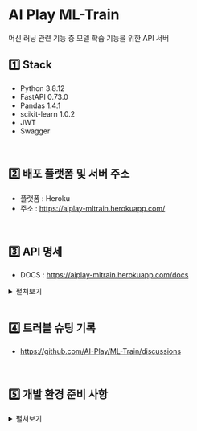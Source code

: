 # AI Play ML-Train

머신 러닝 관련 기능 중 모델 학습 기능을 위한 API 서버

## :one: Stack

- Python 3.8.12
- FastAPI 0.73.0
- Pandas 1.4.1
- scikit-learn 1.0.2
- JWT
- Swagger

<br/>

## 2️⃣ 배포 플랫폼 및 서버 주소

- 플랫폼 : Heroku
- 주소 : https://aiplay-mltrain.herokuapp.com/

<br/>

## :three: API 명세

- DOCS : https://aiplay-mltrain.herokuapp.com/docs

<details>
  <summary>펼쳐보기</summary>

| Method | URL                      | Description                                                                 |
| ------ | ------------------------ | --------------------------------------------------------------------------- |
| GET    | /model/steps             | 모델 파이프라인 구성 요소(인코더, 스케일러, 모델) 목록 (단계별 제목만) 출력 |
| GET    | /model/steps_detail      | 모델 파이프라인 구성 요소(인코더, 스케일러, 모델) 목록 출력                 |
| POST   | /model/transform         | 인코더, 스케일러에 의한 데이터프레임 변환 결과 출력                         |
| POST   | /model/fit_transform     | 모델 학습 후 데이터프레임 변환 결과 출력                                    |
| POST   | /model/fit               | 모델 훈련 수행                                                              |
| POST   | /model/predict           | 모델의 타겟 예측값 생성                                                     |
| POST   | /model/score             | 모델의 예측 성능 측정                                                       |
| POST   | /model/fit_predict       | 모델 훈련 후 타겟 예측값 생성                                               |
| POST   | /model/predict_score     | 타겟 예측값 생성 후 예측 성능 측정                                          |
| POST   | /model/fit_predict_score | 모델 훈련 -> 예측값 생성 -> 모델 성능 측정                                  |
| POST   | /model/make_encoder      | 인코더 객체 생성 및 저장                                                    |
| POST   | /model/make_scaler       | 스케일러 객체 생성 및 저장                                                  |
| POST   | /model/make_model        | 모델 객체 생성 및 저장                                                      |
| POST   | /model/make_pipeline     | 모델 파이프라인 객체 생성 및 저장                                           |
| POST   | /model/make_optimizer    | 모델 옵티마이저 객체 생성 및 저장                                           |

</details>

<br/>

## :four: 트러블 슈팅 기록

- https://github.com/AI-Play/ML-Train/discussions

<br/>

## :five: 개발 환경 준비 사항

<details>
  <summary>펼쳐보기</summary>

```
// 필요한 패키지 설치
pip install -r requirements.txt
```

##### 실행

```
uvicorn main:app --reload
```

</details>
